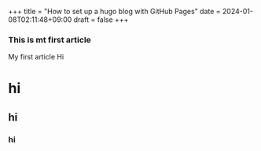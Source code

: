 +++
title = "How to set up a hugo blog with GitHub Pages"
date = 2024-01-08T02:11:48+09:00
draft = false
+++
### This is mt first article
My first article
Hi
# hi
## hi
### hi